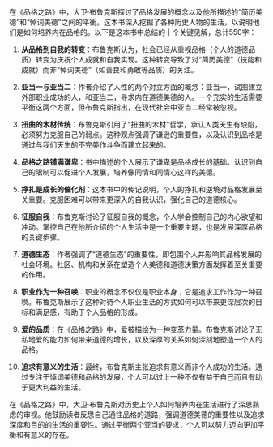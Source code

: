 在《品格之路》中，大卫·布鲁克斯探讨了品格发展的概念以及他所描述的“简历美德”和“悼词美德”之间的平衡。这本书深入挖掘了各种历史人物的生活，以说明他们是如何培养内在品格的。以下是这本书中总结的十个关键见解，总计550字：

1. **从品格到自我的转变**：布鲁克斯认为，社会已经从重视品格（个人的道德品质）转变为庆祝个人成就和自我实现。这种转变导致了对“简历美德”（技能和成就）而非“悼词美德”（如善良和勇敢等品质）的关注。

2. **亚当一与亚当二**：作者介绍了人性的两个对立方面的概念：亚当一，试图建立外部职业成功的人，和亚当二，寻求内在道德美德的人。一个充实的生活需要平衡这两个方面，但布鲁克斯指出，在现代社会中亚当二经常被忽视。

3. **扭曲的木材传统**：布鲁克斯引用了“扭曲的木材”哲学，承认人类天生有缺陷，必须努力克服自己的弱点。这种观点强调了谦逊的重要性，以及认识到品格是通过与我们天生的不完美作斗争而建立起来的。

4. **品格之路铺满谦卑**：书中描述的个人展示了谦卑是品格成长的基础。认识到自己的限制可以促进个人发展，培养像同情和同情心这样的美德。

5. **挣扎是成长的催化剂**：这本书中的传记说明，个人的挣扎和逆境对品格发展至关重要。克服困难可以带来更深入的自我认识，强化自己的道德核心。

6. **征服自我**：布鲁克斯讨论了征服自我的概念，个人学会控制自己的内心欲望和冲动。掌控自己在他所介绍的个人生活中是一个重要主题，也是发展深厚品格的关键步骤。

7. **道德生态**：作者强调了“道德生态”的重要性，即包围个人并影响其品格发展的社会环境。社区、机构和关系在塑造个人美德和道德决策方面发挥着至关重要的作用。

8. **职业作为一种召唤**：职业的概念不仅仅是职业本身；它是追求工作作为一种召唤。布鲁克斯展示了这种对待个人职业生活的方式如何可以带来更深层次的目标和满足感，有助于个人品格的形成。

9. **爱的品质**：在《品格之路》中，爱被描绘为一种变革力量。布鲁克斯讨论了无私地爱的能力如何带来道德的增长，以及深厚的关系如何深刻地塑造一个人的品格。

10. **追求有意义的生活**：最终，布鲁克斯主张追求有意义而非个人成功的生活。通过专注于悼词美德和品格的发展，个人可以过上一种不仅有益于自己而且有助于更大利益的生活。

在《品格之路》中，大卫·布鲁克斯对历史上个人如何培养内在生活进行了深思熟虑的审视。他鼓励读者反思自己通往品格的道路，强调道德美德的重要性以及追求深度和目的的生活的重要性。通过平衡两个亚当的要求，个人可以努力迈向更加平衡和有意义的存在。